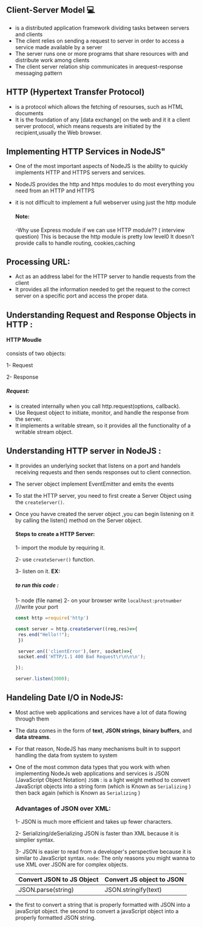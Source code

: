 ## Client-Server Model 💻
- is a distributed application framework dividing tasks between servers and clients
- The client relies on sending a request to server in order to access a service made available by a server
- The server runs one or more programs that share resources with and distribute work among clients
- The client server relation ship communicates in arequest-response messaging pattern

## HTTP (Hypertext Transfer Protocol)
 - is a protocol which allows the fetching of resourses, such as HTML documents
 - It is the foundation of any [data exchange] on the web and it it a client server protocol, which means requests are initiated by the recipient,usually the Web browser.

## Implementing HTTP Services in NodeJS"
- One of the most important aspects of NodeJS is the ability to quickly implements 
  HTTP and HTTPS servers and services.
- NodeJS provides the http and https modules to do most everything you need from an HTTP and HTTPS
- it is not difficult to implement a full webserver using just the http module
  
  #### Note:
  -Why use Express module if we can use HTTP module?? ( interview question)
  This is because the http module is pretty low level0 It doesn't provide calls to handle routing, 
   cookies,caching
  
## Processing URL:
   - Act as an address label for the HTTP server to handle requests from the client
   - It provides all the information needed to get the request to the correct server on a specific port 
     and access the proper data.

## Understanding Request and Response Objects in HTTP :

  #### HTTP Moudle 
  consists of two objects:
  
  1- Request 
  
  2- Response
  
  ##### Request:
  
  - is created internally when you call http.request(options, callback).
  - Use Request object to initiate, monitor, and handle the response from the server.
  - It implements a writable stream, so it provides all the functionality of a writable stream object.




## Understanding HTTP server in NodeJS :
 - It provides an underlying socket that listens on a port and handels receiving requests and then sends responses 
   out to client connection.
 - The server object implement EventEmitter and emits the events
 - To stat the HTTP server, you need to first create a Server Object using the `createServer()`.
 - Once you havve created the server object ,you can begin listening on it by calling the listen() method on the 
   Server object.
   #### Steps to create a HTTP Server:
   
   1- import the module by requiring it.
   
   2- use  `createServer()` function.
   
   3- listen on it.
   **EX:**
   ##### to run this code :
   1- node (file name)
   2- on your browser write `localhost:protnumber`  ///write your port 
   ```javascript
   const http =require('http')

   const server = http.createServer((req,res)=>{
    res.end("Hello!!");
    })

    server.on(('clientError'),(err, socket)=>{
    socket.end('HTTP/1.1 400 Bad Request\r\n\n\n');

   });
   
   server.listen(3000);
   ```
   
## Handeling Date I/O in NodeJS:

- Most active web applications and services have a lot of data flowing through them
- The data comes in the form of **text**, **JSON strings**, **binary buffers**, and **data streams**.
- For that reason, NodeJS has many mechanisms built in to support handling the data from system to system
- One of the most common data types that you work with when implementing NodeJs web applications and services is JSON (JavaScript Object Notation)
`JSON` : is a light weight method to convert JavaScript objects into a string form (which is Known as `Serializing` ) then back again (which is Known as `Serializing` )

  ### Advantages of JSON over XML:
  1- JSON is much more efficient and takes up fewer characters.
  
  2- Serializing/deSerializing JSON is faster than XML because it is simplier syntax.
  
  3- JSON is easier to read from a developer's perspective because it is similar to JavaScript syntax.
  `node`: The only reasons you might wanna to use XML over JSON are for complex objects.
  
     | Convert JSON to JS Object  | Convert JS object to JSON  |
     |:---------------------------|:---------------------------|
     | JSON.parse(string)         | JSON.stringify(text)       |

* the first to convert a string that is properly formatted with JSON into a javaScript object.
 the second to convert a javaScript object into a properly formatted JSON string.
  
